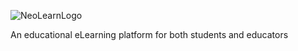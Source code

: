 ![NeoLearnLogo](https://github.com/lnesh/NeoLearn/assets/107777140/da674084-4515-42db-8906-19204d616e56)

An educational eLearning platform for both students and educators
